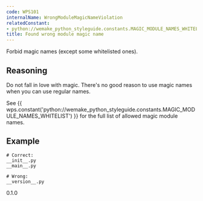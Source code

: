 ```yaml
---
code: WPS101
internalName: WrongModuleMagicNameViolation
relatedConstant:
- python://wemake_python_styleguide.constants.MAGIC_MODULE_NAMES_WHITELIST
title: Found wrong module magic name
---
```


Forbid magic names (except some whitelisted ones).

## Reasoning
Do not fall in love with magic. There's no good reason to use magic
names when you can use regular names.

See
{{ wps.constant('python://wemake_python_styleguide.constants.MAGIC_MODULE_NAMES_WHITELIST') }}
for the full list of allowed magic module names.

## Example

    # Correct:
    __init__.py
    __main__.py
    
    # Wrong:
    __version__.py

<div class="versionadded">

0.1.0

</div>